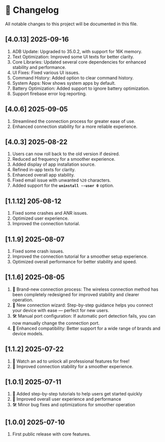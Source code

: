 # 📌 Changelog

All notable changes to this project will be documented in this file.

## [4.0.13] 2025-09-16
1. ADB Update: Upgraded to 35.0.2, with support for 16K memory.
2. Text Optimization: Improved some UI texts for better clarity.
3. Core Libraries: Updated several core dependencies for enhanced stability and performance.
4. UI Fixes: Fixed various UI issues.
5. Command History: Added option to clear command history.
6. System Apps: Now shows system apps by default.
7. Battery Optimization: Added support to ignore battery optimization.
8. Support firebase error log reporting.

## [4.0.6] 2025-09-05
1. Streamlined the connection process for greater ease of use.
2. Enhanced connection stability for a more reliable experience.

## [4.0.3] 2025-08-22
1. Users can now roll back to the old version if desired.
2. Reduced ad frequency for a smoother experience.
3. Added display of app installation source.
4. Refined in-app texts for clarity.
5. Enhanced overall app stability.
6. Fixed email issue with unwanted `%20` characters.
7. Added support for the **`uninstall --user 0`** option.

## [1.1.12] 205-08-12
1. Fixed some crashes and ANR issues.
2. Optimized user experience.
3. Improved the connection tutorial.

## [1.1.9] 2025-08-07
1. Fixed some crash issues.
2. Improved the connection tutorial for a smoother setup experience.
3. Optimized overall performance for better stability and speed.

## [1.1.6] 2025-08-05
1. 🔄 Brand-new connection process: The wireless connection method has been completely redesigned for improved stability and clearer operation.
2. 🧭 New connection wizard: Step-by-step guidance helps you connect your device with ease — perfect for new users.
3. 🛠️ Manual port configuration: If automatic port detection fails, you can now manually change the connection port.
4. 📱 Enhanced compatibility: Better support for a wide range of brands and device models.

## [1.1.2] 2025-07-22
1. 🎉 Watch an ad to unlock all professional features for free!
2. 🔧 Improved connection stability for a smoother experience.

## [1.0.1]  2025-07-11
1. 📘 Added step-by-step tutorials to help users get started quickly
2. 🚀 Improved overall user experience and performance
3. 🛠️ Minor bug fixes and optimizations for smoother operation

## [1.0.0]  2025-07-10

1. First public release with core features.












